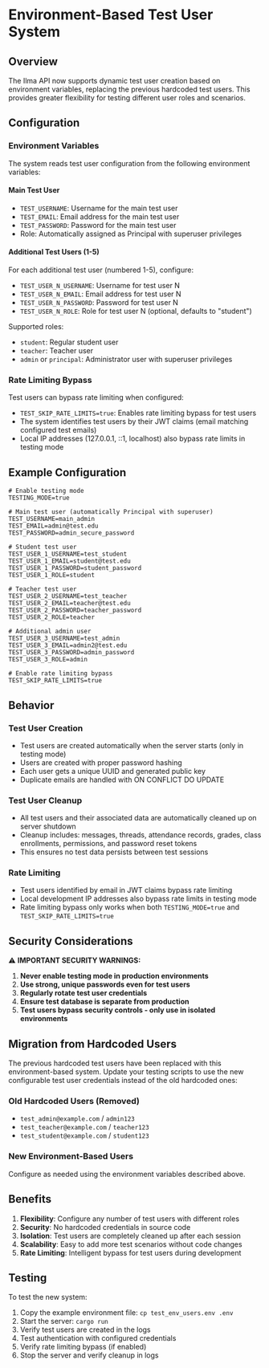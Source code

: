 # Environment-Based Test User System

## Overview

The Ilma API now supports dynamic test user creation based on environment variables, replacing the previous hardcoded test users. This provides greater flexibility for testing different user roles and scenarios.

## Configuration

### Environment Variables

The system reads test user configuration from the following environment variables:

#### Main Test User

- `TEST_USERNAME`: Username for the main test user
- `TEST_EMAIL`: Email address for the main test user
- `TEST_PASSWORD`: Password for the main test user
- Role: Automatically assigned as Principal with superuser privileges

#### Additional Test Users (1-5)

For each additional test user (numbered 1-5), configure:

- `TEST_USER_N_USERNAME`: Username for test user N
- `TEST_USER_N_EMAIL`: Email address for test user N
- `TEST_USER_N_PASSWORD`: Password for test user N
- `TEST_USER_N_ROLE`: Role for test user N (optional, defaults to "student")

Supported roles:

- `student`: Regular student user
- `teacher`: Teacher user
- `admin` or `principal`: Administrator user with superuser privileges

### Rate Limiting Bypass

Test users can bypass rate limiting when configured:

- `TEST_SKIP_RATE_LIMITS=true`: Enables rate limiting bypass for test users
- The system identifies test users by their JWT claims (email matching configured test emails)
- Local IP addresses (127.0.0.1, ::1, localhost) also bypass rate limits in testing mode

## Example Configuration

```env
# Enable testing mode
TESTING_MODE=true

# Main test user (automatically Principal with superuser)
TEST_USERNAME=main_admin
TEST_EMAIL=admin@test.edu
TEST_PASSWORD=admin_secure_password

# Student test user
TEST_USER_1_USERNAME=test_student
TEST_USER_1_EMAIL=student@test.edu
TEST_USER_1_PASSWORD=student_password
TEST_USER_1_ROLE=student

# Teacher test user
TEST_USER_2_USERNAME=test_teacher
TEST_USER_2_EMAIL=teacher@test.edu
TEST_USER_2_PASSWORD=teacher_password
TEST_USER_2_ROLE=teacher

# Additional admin user
TEST_USER_3_USERNAME=test_admin
TEST_USER_3_EMAIL=admin2@test.edu
TEST_USER_3_PASSWORD=admin_password
TEST_USER_3_ROLE=admin

# Enable rate limiting bypass
TEST_SKIP_RATE_LIMITS=true
```

## Behavior

### Test User Creation

- Test users are created automatically when the server starts (only in testing mode)
- Users are created with proper password hashing
- Each user gets a unique UUID and generated public key
- Duplicate emails are handled with ON CONFLICT DO UPDATE

### Test User Cleanup

- All test users and their associated data are automatically cleaned up on server shutdown
- Cleanup includes: messages, threads, attendance records, grades, class enrollments, permissions, and password reset tokens
- This ensures no test data persists between test sessions

### Rate Limiting

- Test users identified by email in JWT claims bypass rate limiting
- Local development IP addresses also bypass rate limits in testing mode
- Rate limiting bypass only works when both `TESTING_MODE=true` and `TEST_SKIP_RATE_LIMITS=true`

## Security Considerations

⚠️ **IMPORTANT SECURITY WARNINGS:**

1. **Never enable testing mode in production environments**
2. **Use strong, unique passwords even for test users**
3. **Regularly rotate test user credentials**
4. **Ensure test database is separate from production**
5. **Test users bypass security controls - only use in isolated environments**

## Migration from Hardcoded Users

The previous hardcoded test users have been replaced with this environment-based system. Update your testing scripts to use the new configurable test user credentials instead of the old hardcoded ones:

### Old Hardcoded Users (Removed)

- `test_admin@example.com` / `admin123`
- `test_teacher@example.com` / `teacher123`
- `test_student@example.com` / `student123`

### New Environment-Based Users

Configure as needed using the environment variables described above.

## Benefits

1. **Flexibility**: Configure any number of test users with different roles
2. **Security**: No hardcoded credentials in source code
3. **Isolation**: Test users are completely cleaned up after each session
4. **Scalability**: Easy to add more test scenarios without code changes
5. **Rate Limiting**: Intelligent bypass for test users during development

## Testing

To test the new system:

1. Copy the example environment file: `cp test_env_users.env .env`
2. Start the server: `cargo run`
3. Verify test users are created in the logs
4. Test authentication with configured credentials
5. Verify rate limiting bypass (if enabled)
6. Stop the server and verify cleanup in logs
